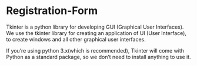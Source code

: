 # Registration-Form
Tkinter is a python library for developing GUI (Graphical User Interfaces).
We use the tkinter library for creating an application of UI (User Interface), to create windows and all other graphical user interfaces.

If you’re using python 3.x(which is recommended), Tkinter will come with Python as a standard package, so we don’t need to install anything to use it.
